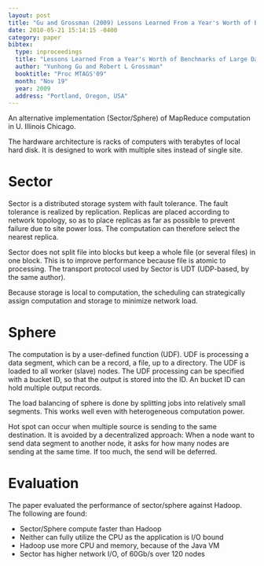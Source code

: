 ```yaml
---
layout: post
title: "Gu and Grossman (2009) Lessons Learned From a Year's Worth of Benchmarks of Large Data Clouds (MTAGS)"
date: 2010-05-21 15:14:15 -0400
category: paper
bibtex:
  type: inproceedings
  title: "Lessons Learned From a Year's Worth of Benchmarks of Large Data Clouds"
  author: "Yunhong Gu and Robert L Grossman"
  booktitle: "Proc MTAGS'09"
  month: "Nov 19"
  year: 2009
  address: "Portland, Oregon, USA"
---
```

An alternative implementation (Sector/Sphere) of MapReduce computation in U. Illinois Chicago.

The hardware architecture is racks of computers with terabytes of local hard disk. It is designed to work with multiple sites instead of single site.

# Sector

Sector is a distributed storage system with fault tolerance. The fault tolerance is realized by replication. Replicas are placed according to network topology, so as to place replicas as far as possible to prevent failure due to site power loss. The computation can therefore select the nearest replica.

Sector does not split file into blocks but keep a whole file (or several files) in one block. This is to improve performance because file is atomic to processing. The transport protocol used by Sector is UDT (UDP-based, by the same author).

Because storage is local to computation, the scheduling can strategically assign computation and storage to minimize network load.

# Sphere

The computation is by a user-defined function (UDF). UDF is processing a data segment, which can be a record, a file, up to a directory. The UDF is loaded to all worker (slave) nodes. The UDF processing can be specified with a bucket ID, so that the output is stored into the ID. An bucket ID can hold multiple output records.

The load balancing of sphere is done by splitting jobs into relatively small segments. This works well even with heterogeneous computation power.

Hot spot can occur when multiple source is sending to the same destination. It is avoided by a decentralized approach: When a node want to send data segment to another node, it asks for how many nodes are sending at the same time. If too much, the send will be deferred.

# Evaluation

The paper evaluated the performance of sector/sphere against Hadoop. The following are found:

  - Sector/Sphere compute faster than Hadoop
  - Neither can fully utilize the CPU as the application is I/O bound
  - Hadoop use more CPU and memory, because of the Java VM
  - Sector has higher network I/O, of 60Gb/s over 120 nodes
